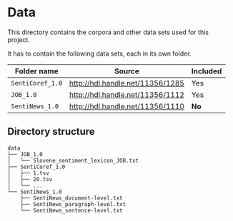 # Data

This directory contains the corpora and other data sets used for this project.

It has to contain the following data sets, each in its own folder.

| Folder name      | Source                           | Included |
| ---------------- | -------------------------------- | -------- |
| `SentiCoref_1.0` | http://hdl.handle.net/11356/1285 | Yes      |
| `JOB_1.0`        | http://hdl.handle.net/11356/1112 | Yes      |
| `SentiNews_1.0`  | http://hdl.handle.net/11356/1110 | **No**   |

## Directory structure

```
data
├── JOB_1.0
│   └── Slovene_sentiment_lexicon_JOB.txt
├── SentiCoref_1.0
│   ├── 1.tsv
│   ├── 20.tsv
│   └── ...
└── SentiNews_1.0
    ├── SentiNews_document-level.txt
    ├── SentiNews_paragraph-level.txt
    └── SentiNews_sentence-level.txt
```
